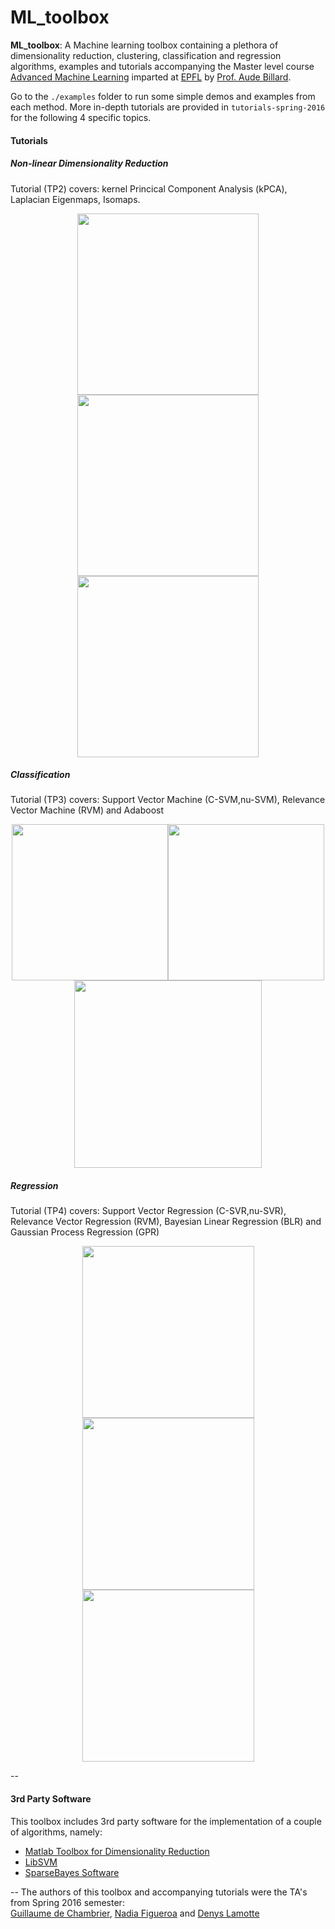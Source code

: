 # ML_toolbox

**ML_toolbox**: A Machine learning toolbox containing a plethora of dimensionality reduction, clustering, classification and regression algorithms, examples and tutorials accompanying the Master level course [Advanced Machine Learning](http://lasa.epfl.ch/teaching/lectures/ML_MSc_Advanced/index.php) imparted at [EPFL](https://www.epfl.ch/) by [Prof. Aude Billard](http://lasa.epfl.ch/).

Go to the ```./examples``` folder to run some simple demos and examples from each method. More in-depth tutorials are provided in ```tutorials-spring-2016``` for the following 4 specific topics.

#### Tutorials
##### Non-linear Dimensionality Reduction
Tutorial (TP2) covers: kernel Princical Component Analysis (kPCA), Laplacian Eigenmaps, Isomaps.

<p align="center">
<img src="https://github.com/epfl-lasa/ML_toolbox/blob/master/img/kernelPCA.png" width="290"><img src="https://github.com/epfl-lasa/ML_toolbox/blob/master/img/2D_circle.png" width="290"><img src="https://github.com/epfl-lasa/ML_toolbox/blob/master/img/2D_circle_proj_lap.png" width="290">
</p>

#####  Classification
Tutorial (TP3) covers: Support Vector Machine (C-SVM,nu-SVM), Relevance Vector Machine (RVM) and Adaboost
<p align="center">
<img src="https://github.com/epfl-lasa/ML_toolbox/blob/master/img/nusvm.png" width="250"><img src="https://github.com/epfl-lasa/ML_toolbox/blob/master/img/csvm_optimal_visual.png" width="250"><img src="https://github.com/epfl-lasa/ML_toolbox/blob/master/img/ada_50_iterations_alpha.png" width="300">
</p>


#####  Regression
Tutorial (TP4) covers: Support Vector Regression (C-SVR,nu-SVR), Relevance Vector Regression (RVM), Bayesian Linear Regression (BLR) and Gaussian Process Regression (GPR)

<p align="center">
<img src="https://github.com/epfl-lasa/ML_toolbox/blob/master/img/nonlinear_bignoise_nu001.png" width="275"><img src="https://github.com/epfl-lasa/ML_toolbox/blob/master/img/rvr_good_kernel.png" width="275"><img src="https://github.com/epfl-lasa/ML_toolbox/blob/master/img/gp_5_0_002.png" width="275">
</p>

--

#### 3rd Party Software
This toolbox includes 3rd party software for the implementation of a couple of algorithms, namely:
- [Matlab Toolbox for Dimensionality Reduction](https://lvdmaaten.github.io/drtoolbox/)
- [LibSVM](https://www.csie.ntu.edu.tw/~cjlin/libsvm/)
- [SparseBayes Software](http://www.miketipping.com/downloads.htm)

--
The authors of this toolbox and accompanying tutorials were the TA's from Spring 2016 semester:  
[Guillaume de Chambrier](http://lasa.epfl.ch/people/member.php?SCIPER=213946), [Nadia Figueroa](http://lasa.epfl.ch/people/member.php?SCIPER=238387) and [Denys Lamotte](http://lasa.epfl.ch/people/member.php?SCIPER=231543)
